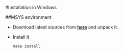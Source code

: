 #Installation in Windows

##MSYS environment

- Download latest sources from **[here](https://github.com/igagis/svgren/releases)** and unpack it.

- Install it

  ```
  make install
  ```
